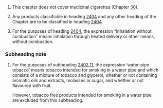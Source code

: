 1. This chapter does not cover medicinal cigarettes (Chapter [30](/chapters/30)).

2. Any products classifiable in heading [2404](/headings/2404) and any other heading of the Chapter are to be classified in heading [2404](/headings/2404).

3. For the purposes of heading [2404](/headings/2404), the expression “inhalation without combustion” means inhalation through heated delivery or other means, without combustion.

### Subheading note

1. For the purposes of subheading [2403 11](/commodities/2403110000), the expression ‘water-pipe tobacco’ means tobacco intended for smoking in a water pipe and which consists of a mixture of tobacco and glycerol, whether or not containing aromatic oils and extracts, molasses or sugar, and whether or not flavoured with fruit.

    However, tobacco free products intended for smoking in a water pipe are excluded from this subheading.
